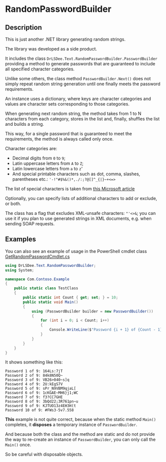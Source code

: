 # RandomPasswordBuilder

## Description

This is just another .NET library generating random strings.

The library was developed as a side product.

It includes the class `DrLSDee.Text.RandomPasswordBuilder.PasswordBuilder` providing a method to generate passwords that are guaranteed to include all specified character categories.

Unlike some others, the class method `PasswordBuilder.Next()` does not simply repeat random string generation until one finally meets the password requirements.

An instance uses a dictionary, where keys are character categories and values are character sets corresponding to those categories.

When generating next random string, the method takes from 1 to N characters from each category, stores in the list and, finally, shuffles the list and builds a string.

This way, for a single password that is guaranteed to meet the requirements, the method is always called only once.

Character categories are:
* Decimal digits from `0` to `9`;
* Latin uppercase letters from `A` to `Z`;
* Latin lowercase letters from `a` to `z`'
* And special printable characters such as dot, comma, slashes, parentheses etc.: `'-!"#$%&()*,./:;?@[]^_{|}~+<=>`

The list of special characters is taken from [this Microsoft article](https://learn.microsoft.com/en-us/previous-versions/windows/it-pro/windows-10/security/threat-protection/security-policy-settings/password-must-meet-complexity-requirements)

Optionally, you can specify lists of additional characters to add or exclude, or both.

The class has a flag that excludes XML-unsafe characters: `"'<>&`; you can use it if you plan to use generated strings in XML documents, e.g. when sending SOAP requests.

## Examples

You can also see an example of usage in the PowerShell cmdlet class [GetRandomPasswordCmdlet.cs](RandomPasswordBuilder\RandomPasswordBuilder\Cmdlets\GetRandomPasswordCmdlet.cs)

```csharp
using DrLSDee.Text.RandomPasswordBuilder;
using System;

namespace Com.Contoso.Example
{
    public static class TestClass
    {
        public static int Count { get; set; } = 10;
        public static void Main()
        {
            using (PasswordBuilder builder = new PasswordBuilder())
            {
                for (int i = 0; i < Count; i++)
                {
                    Console.WriteLine($"Password {i + 1} of {Count - 1}: {builder.Next()}");
                }
            }
        }
    }
}
```

It shows something like this:

```
Password 1 of 9: 164Ls:7jT
Password 2 of 9: 84k8N50Q~
Password 3 of 9: VB26>040~s]q
Password 4 of 9: 2U:kEgS7V
Password 5 of 9: sPr_N9VBM9qjaL[
Password 6 of 9: 1cKGAE~MH6}j1;WC
Password 7 of 9: f3?CC7GHE
Password 8 of 9: 3bQd22;3R761pn~u
Password 9 of 9: KJTUO13z4EH3H(t
Password 10 of 9: #FWs3-5v7.558
```

**This** example is not quite correct, because when the static method `Main()` completes, it **disposes** a temporary instance of `PasswordBuilder`.

And because both the class and the method are static and do not provide the way to re-create an instance of `PasswordBuilder`, you can only call the `Main()` once.

So be careful with disposable objects.